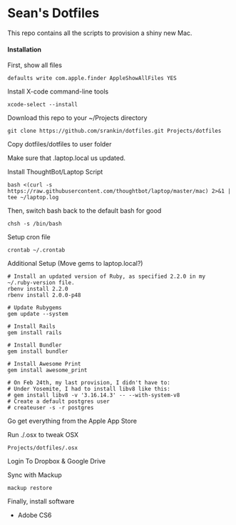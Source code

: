 # Sean's Dotfiles

This repo contains all the scripts to provision a shiny new Mac.

#### Installation

First, show all files
```
defaults write com.apple.finder AppleShowAllFiles YES
```

Install X-code command-line tools
```
xcode-select --install
```

Download this repo to your ~/Projects directory

```
git clone https://github.com/srankin/dotfiles.git Projects/dotfiles
```

Copy dotfiles/dotfiles to user folder

Make sure that .laptop.local us updated.

Install ThoughtBot/Laptop Script
```
bash <(curl -s https://raw.githubusercontent.com/thoughtbot/laptop/master/mac) 2>&1 | tee ~/laptop.log
```

Then, switch bash back to the default bash for good
```
chsh -s /bin/bash
```

Setup cron file
```
crontab ~/.crontab
```

Additional Setup (Move gems to laptop.local?)
```
# Install an updated version of Ruby, as specified 2.2.0 in my ~/.ruby-version file.
rbenv install 2.2.0
rbenv install 2.0.0-p48

# Update Rubygems
gem update --system 

# Install Rails
gem install rails

# Install Bundler
gem install bundler

# Install Awesome Print
gem install awesome_print

# On Feb 24th, my last provision, I didn't have to:
# Under Yosemite, I had to install libv8 like this:
# gem install libv8 -v '3.16.14.3' -- --with-system-v8
# Create a default postgres user
# createuser -s -r postgres

```

Go get everything from the Apple App Store

Run ./.osx to tweak OSX
```
Projects/dotfiles/.osx
```

Login To Dropbox & Google Drive

Sync with Mackup
```
mackup restore
```

Finally, install software
- Adobe CS6
